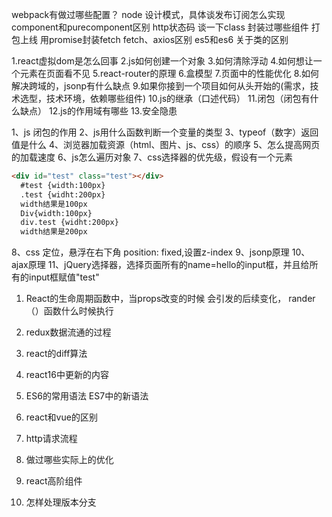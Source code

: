 webpack有做过哪些配置？
node
设计模式，具体谈发布订阅怎么实现
component和purecomponent区别
http状态码
谈一下class
封装过哪些组件
打包上线
用promise封装fetch
fetch、axios区别
es5和es6 关于类的区别

1.react虚拟dom是怎么回事
2.js如何创建一个对象
3.如何清除浮动
4.如何想让一个元素在页面看不见
5.react-router的原理
6.盒模型
7.页面中的性能优化
8.如何解决跨域的，jsonp有什么缺点
9.如果你接到一个项目如何从头开始的(需求，技术选型，技术环境，依赖哪些组件)
10.js的继承（口述代码）
11.闭包（闭包有什么缺点）
12.js的作用域有哪些
13.安全隐患

1、js 闭包的作用
2、js用什么函数判断一个变量的类型
3、typeof（数字）返回值是什么
4、浏览器加载资源（html、图片、js、css）的顺序
5、怎么提高网页的加载速度
6、js怎么遍历对象
7、css选择器的优先级，假设有一个元素

```html
<div id="test" class="test"></div>
  #test {width:100px}
  .test {widht:200px}
  width结果是100px
  Div{width:100px}
  div.test {widht:200px}
  width结果是200px
```

8、css 定位，悬浮在右下角
position: fixed,设置z-index
9、jsonp原理
10、ajax原理 
11、jQuery选择器，选择页面所有的name=hello的input框，并且给所有的input框赋值"test"


1. React的生命周期函数中，当props改变的时候 会引发的后续变化， rander（）函数什么时候执行

2. redux数据流通的过程

3. react的diff算法

4. react16中更新的内容

5. ES6的常用语法 ES7中的新语法

6. react和vue的区别

7. http请求流程

8. 做过哪些实际上的优化

9. react高阶组件

10. 怎样处理版本分支